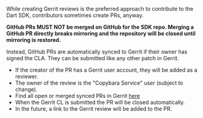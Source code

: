 While creating Gerrit reviews is the preferred approach to contribute to the
Dart SDK, contributors sometimes create PRs, anyway.

**GitHub PRs MUST NOT be merged on GitHub for the SDK repo. Merging a
GitHub PR directly breaks mirroring and the repository will be closed until mirroring
is restored.**

Instead, GitHub PRs are automatically synced to Gerrit if their owner has signed
the CLA. They can be submitted like any other patch in Gerrit.

*   If the creator of the PR has a Gerrit user account, they will be added as a
    reviewer.
*   The owner of the review is the "Copybara Service" user (subject to change).
*   Find all open or merged synced PRs in Gerrit
    [here](https://dart-review.googlesource.com/q/hashtag:%22github-pr%22+\(status:open%20OR%20status:merged\))
*   When the Gerrit CL is submitted the PR will be closed automatically.
*   In the future, a link to the Gerrit review will be added to the PR.